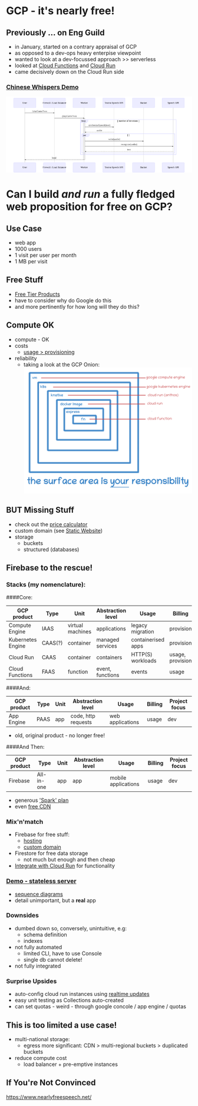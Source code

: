 # GCP - it's nearly free!

## Previously ... on Eng Guild
* in January, started on a contrary appraisal of GCP
* as opposed to a dev-ops heavy enterpise viewpoint
* wanted to look at a dev-focussed approach >> serverless
* looked at [Cloud Functions](./CloudFunctions.md) and [Cloud Run](./CloudRun.md)
* came decisively down on the Cloud Run side

### [Chinese Whispers Demo]((https://wealthhealth.dev/whispers))
![Serverless Spike](../images/functional-spec.png)

# Can I build _and run_ a fully fledged web proposition for free on GCP?

## Use Case
* web app 
* 1000 users
* 1 visit per user per month
* 1 MB per visit

## Free Stuff
* [Free Tier Products](https://cloud.google.com/free)
* have to consider why do Google do this
* and more pertinently for how long will they do this?
  
## Compute OK
* compute - OK
* costs
  * [usage > provisioning](https://youtu.be/N2OG1w6bGFo?t=783)
* reliability  
  * taking a look at the GCP Onion:
    ![GCP Onion](../images/gcp-onion.png)

## BUT Missing Stuff
* check out the [price calculator](https://cloud.google.com/products/calculator/)
* custom domain (see [Static Website](./StaticWebsite.md))
* storage
  * buckets
  * structured (databases) 
    
## Firebase to the rescue!

### Stacks (my nomenclature):

####Core: 

| GCP product | Type | Unit | Abstraction level | Usage | Billing | Project focus |
| --- | --- | --- | --- | --- | --- | --- |
| Compute Engine | IAAS | virtual machines | applications | legacy migration | provision | ops |
| Kubernetes Engine | CAAS(?)| container | managed services | containerised apps | provision | ops|
| Cloud Run | CAAS | container | containers | HTTP(S) workloads | usage, provision | dev(/ops) |
| Cloud Functions| FAAS | function | event, functions | events | usage | dev |

####And:

| GCP product | Type | Unit | Abstraction level | Usage | Billing | Project focus |
| --- | --- | --- | --- | --- | --- | --- |
| App Engine | PAAS  | app | code, http requests | web applications | usage | dev |
* old, original product - no longer free!

####And Then:

| GCP product | Type | Unit | Abstraction level | Usage | Billing | Project focus |
| --- | --- | --- | --- | --- | --- | --- |
| Firebase | All-in-one  | app | app | mobile applications | usage | dev |
* generous ['Spark' plan](https://firebase.google.com/pricing/)
* even [free CDN](https://firebase.google.com/products/hosting/)

### Mix'n'match
* Firebase for free stuff:
  * [hosting](https://firebase.google.com/docs/hosting/use-cases)
  * [custom domain](https://firebase.google.com/docs/hosting/custom-domain)
* Firestore for free data storage
  * not much but enough and then cheap
* [Integrate with Cloud Run](https://firebase.google.com/docs/hosting/cloud-run)  for functionality


### [Demo - stateless server](https://finances.page/)
* [sequence diagrams](./stateless-server-sequence-diagrams.md)
* detail unimportant, but a **real** app

### Downsides
* dumbed down so, conversely, unintuitive, e.g:
  * schema definition
  * indexes
* not fully automated
  * limited CLI, have to use Console
  * single db
    cannot delete!
* not fully integrated   
    
### Surprise Upsides
* auto-config cloud run instances using [realtime updates](https://firebase.google.com/docs/firestore/query-data/listen)
* easy unit testing as Collections auto-created
* can set quotas - weird - through google concole / app engine / quotas

## This is too limited a use case!
* multi-national storage:
  * egress more significant: CDN > multi-regional buckets > duplicated buckets
* reduce compute cost
  * load balancer + pre-emptive instances

## If You're Not Convinced
https://www.nearlyfreespeech.net/